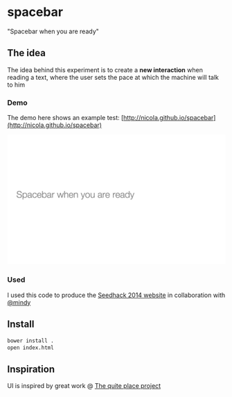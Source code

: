 spacebar
========

"Spacebar when you are ready"

## The idea

The idea behind this experiment is to create a **new interaction** when reading a text, where the user sets the pace at which the machine will talk to him

### Demo

The demo here shows an example test: [http://nicola.github.io/spacebar](http://nicola.github.io/spacebar)

[![View](https://raw.githubusercontent.com/nicola/spacebar/master/thumbnail.png)](http://nicola.github.io/spacebar)

### Used

I used this code to produce the [Seedhack 2014 website](http://seedhack.com/) in collaboration with [@mindy](http://github.com/mindy)

## Install

```
bower install .
open index.html
```

## Inspiration

UI is inspired by great work @ [The quite place project](http://thequietplaceproject.com/)